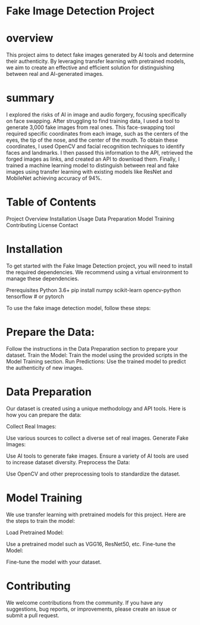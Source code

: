 

# Fake Image Detection Project

# overview
This project aims to detect fake images generated by AI tools and determine their authenticity.
By leveraging transfer learning with pretrained models, 
we aim to create an effective and efficient solution for distinguishing between real and AI-generated images.

# summary
I explored the risks of AI in image and audio forgery, focusing specifically on face swapping. After struggling to find training 
data, I used a tool to generate 3,000 fake images from real ones. This face-swapping tool required specific coordinates from 
each image, such as the centers of the eyes, the tip of the nose, and the center of the mouth. To obtain these coordinates, I used 
OpenCV and facial recognition techniques to identify faces and landmarks. I then passed this information to the API, retrieved
the forged images as links, and created an API to download them. Finally, I trained a machine learning model to distinguish 
between real and fake images using transfer learning with existing models like ResNet and MobileNet achieving accuracy of 94%.





# Table of Contents
Project Overview
Installation
Usage
Data Preparation
Model Training
Contributing
License
Contact

# Installation
To get started with the Fake Image Detection project, you will need to install the required dependencies. We recommend using a virtual environment to manage these dependencies.

Prerequisites
Python 3.6+
pip install numpy scikit-learn opencv-python tensorflow  # or pytorch


To use the fake image detection model, follow these steps:

# Prepare the Data:
Follow the instructions in the Data Preparation section to prepare your dataset.
Train the Model:
Train the model using the provided scripts in the Model Training section.
Run Predictions:
Use the trained model to predict the authenticity of new images.


#  Data Preparation
Our dataset is created using a unique methodology and API tools. Here is how you can prepare the data:

Collect Real Images:

Use various sources to collect a diverse set of real images.
Generate Fake Images:

Use AI tools to generate fake images. Ensure a variety of AI tools are used to increase dataset diversity.
Preprocess the Data:

Use OpenCV and other preprocessing tools to standardize the dataset.


#  Model Training
We use transfer learning with pretrained models for this project. Here are the steps to train the model:

Load Pretrained Model:

Use a pretrained model such as VGG16, ResNet50, etc.
Fine-tune the Model:

Fine-tune the model with your dataset.



# Contributing
We welcome contributions from the community. If you have any suggestions, bug reports, or improvements, please create an issue or submit a pull request.
